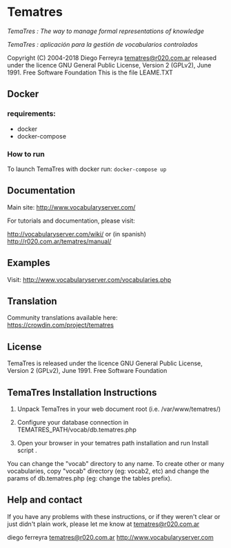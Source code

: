 # Tematres

*TemaTres : The way to manage formal representations of knowledge*

*TemaTres : aplicación para la gestión de vocabularios controlados*

Copyright (C) 2004-2018 Diego Ferreyra tematres@r020.com.ar
released under the licence GNU General Public License, Version 2 (GPLv2), June 1991. Free Software Foundation
This is the file LEAME.TXT


## Docker
### requirements:
  - docker
  - docker-compose

### How to run 
  To launch TemaTres with docker run: `docker-compose up`


## Documentation
Main site: http://www.vocabularyserver.com/

For tutorials and documentation, please visit:

http://vocabularyserver.com/wiki/ or (in spanish) http://r020.com.ar/tematres/manual/


## Examples
Visit: http://www.vocabularyserver.com/vocabularies.php


## Translation
Community translations available here: https://crowdin.com/project/tematres


## License
TemaTres is released under the licence GNU General Public License, Version 2 (GPLv2), June 1991. Free Software Foundation


## TemaTres Installation Instructions

1. Unpack TemaTres in your web document root (i.e. /var/www/tematres/)

2. Configure your database connection in TEMATRES_PATH/vocab/db.tematres.php 

3. Open your browser in your tematres path installation and run Install script .

You can change the "vocab" directory to any name. To create other or many vocabularies,  copy "vocab" directory (eg: vocab2, etc) and change the params of db.tematres.php (eg: change the tables prefix).


## Help and contact

If you have any problems with these instructions, or if they weren't clear
or just didn't plain work, please let me know at tematres@r020.com.ar

diego ferreyra
tematres@r020.com.ar
http://www.vocabularyserver.com
